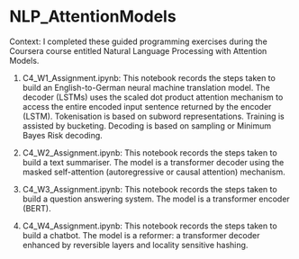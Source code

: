 # NLP_AttentionModels

Context: I completed these guided programming exercises during the Coursera course entitled Natural Language Processing with Attention Models.

1. C4_W1_Assignment.ipynb: This notebook records the steps taken to build an English-to-German neural machine translation model. The decoder (LSTMs) uses the scaled dot product attention mechanism to access the entire encoded input sentence returned by the encoder (LSTM). Tokenisation is based on subword representations. Training is assisted by bucketing. Decoding is based on sampling or Minimum Bayes Risk decoding.

2. C4_W2_Assignment.ipynb: This notebook records the steps taken to build a text summariser. The model is a transformer decoder using the masked self-attention (autoregressive or causal attention) mechanism.

3. C4_W3_Assignment.ipynb: This notebook records the steps taken to build a question answering system. The model is a transformer encoder (BERT).

4. C4_W4_Assignment.ipynb: This notebook records the steps taken to build a chatbot. The model is a reformer: a transformer decoder enhanced by reversible layers and locality sensitive hashing.
